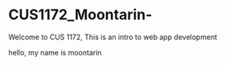 # CUS1172_Moontarin-

Welcome to CUS 1172, This is an intro to web app development 

hello, my name is moontarin 
